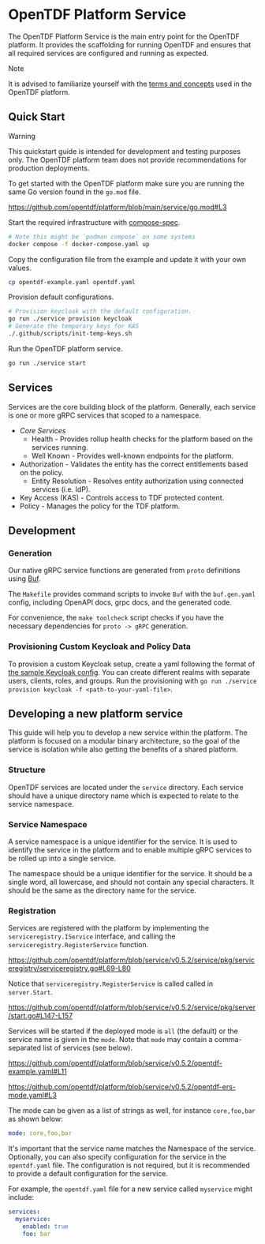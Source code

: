 # OpenTDF Platform Service

The OpenTDF Platform Service is the main entry point for the OpenTDF platform. It provides the scaffolding for running
OpenTDF and ensures that all required services are configured and running as expected.

> [!NOTE]
> It is advised to familiarize yourself with the [terms and concepts](../README.md#terms-and-concepts) used in the
> OpenTDF platform.

## Quick Start

> [!WARNING]
> This quickstart guide is intended for development and testing purposes only. The OpenTDF platform team does not
> provide recommendations for production deployments.

To get started with the OpenTDF platform make sure you are running the same Go version found in the `go.mod` file.

<!-- markdownlint-disable MD034 github embedded sourcecode -->
https://github.com/opentdf/platform/blob/main/service/go.mod#L3

Start the required infrastructure with [compose-spec](https://compose-spec.io).

```sh
# Note this might be `podman compose` on some systems
docker compose -f docker-compose.yaml up
```

Copy the configuration file from the example and update it with your own values.

```sh
cp opentdf-example.yaml opentdf.yaml
```

Provision default configurations.

```sh
# Provision keycloak with the default configuration.
go run ./service provision keycloak
# Generate the temporary keys for KAS
./.github/scripts/init-temp-keys.sh
```

Run the OpenTDF platform service.

```sh
go run ./service start
```

## Services

Services are the core building block of the platform. Generally, each service is one or more gRPC services that scoped
to a namespace.

- *Core Services*
  - Health - Provides rollup health checks for the platform based on the services running.
  - Well Known - Provides well-known endpoints for the platform.
- Authorization - Validates the entity has the correct entitlements based on the policy.
  - Entity Resolution - Resolves entity authorization using connected services (i.e. IdP).
- Key Access (KAS) - Controls access to TDF protected content.
- Policy - Manages the policy for the TDF platform.

## Development

### Generation

Our native gRPC service functions are generated from `proto` definitions using [Buf](https://buf.build/docs/introduction).

The `Makefile` provides command scripts to invoke `Buf` with the `buf.gen.yaml` config, including OpenAPI docs, grpc docs, and the
generated code.

For convenience, the `make toolcheck` script checks if you have the necessary dependencies for `proto -> gRPC` generation.

### Provisioning Custom Keycloak and Policy Data

To provision a custom Keycloak setup, create a yaml following the format of [the sample Keycloak config](service/cmd/keycloak_data.yaml). You can create different realms with separate users, clients, roles, and groups. Run the provisioning with `go run ./service provision keycloak -f <path-to-your-yaml-file>`.

## Developing a new platform service

This guide will help you to develop a new service within the platform. The platform is focused on a modular binary
architecture, so the goal of the service is isolation while also getting the benefits of a shared platform.

### Structure

OpenTDF services are located under the `service` directory. Each service should have a unique directory name which is
expected to relate to the service namespace.

### Service Namespace

A service namespace is a unique identifier for the service. It is used to identify the service in the platform and to
enable multiple gRPC services to be rolled up into a single service.

The namespace should be a unique identifier for the service. It should be a single word, all lowercase, and should not
contain any special characters. It should be the same as the directory name for the service.

### Registration

Services are registered with the platform by implementing the `serviceregistry.IService` interface, and
calling the `serviceregistry.RegisterService` function.

<!-- markdownlint-disable MD034 github embedded sourcecode -->
https://github.com/opentdf/platform/blob/service/v0.5.2/service/pkg/serviceregistry/serviceregistry.go#L69-L80

Notice that `serviceregistry.RegisterService` is called called in `server.Start`.

<!-- markdownlint-disable MD034 github embedded sourcecode -->
https://github.com/opentdf/platform/blob/service/v0.5.2/service/pkg/server/start.go#L147-L157

Services will be started if the deployed mode is `all` (the default) or the service name is given
in the `mode`.  Note that `mode` may contain a comma-separated list of services (see below).

<!-- markdownlint-disable MD034 github embedded sourcecode -->
https://github.com/opentdf/platform/blob/service/v0.5.2/opentdf-example.yaml#L11

<!-- markdownlint-disable MD034 github embedded sourcecode -->
https://github.com/opentdf/platform/blob/service/v0.5.2/opentdf-ers-mode.yaml#L3

The mode can be given as a list of strings as well, for instance `core,foo,bar` as 
shown below:

```yaml
mode: core,foo,bar
```

It's important that the service name matches the Namespace of the service.  Optionally, you can
also specify configuration for the service in the `opentdf.yaml` file.  The configuration
is not required, but it is recommended to provide a default configuration for the service.

For example, the `opentdf.yaml` file for a new service called `myservice` might include:

```yaml
services:
  myservice:
    enabled: true
    foo: bar
```